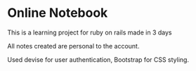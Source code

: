 # Online Notebook

This is a learning project for ruby on rails made in 3 days

All notes created are personal to the account. 

Used devise for user authentication, Bootstrap for CSS styling.

